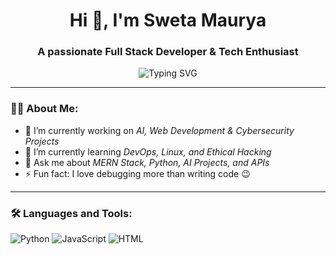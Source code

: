 <h1 align="center">Hi 👋, I'm Sweta Maurya</h1>
<h3 align="center">A passionate Full Stack Developer & Tech Enthusiast</h3>

<p align="center">
  <img src="https://readme-typing-svg.herokuapp.com?font=Fira+Code&duration=3000&pause=1000&color=00ADB5&center=true&vCenter=true&width=435&lines=Code.+Debug.+Repeat.;Learning+%F0%9F%94%8A+%7C+Building+%F0%9F%9A%80+%7C+Improving+%F0%9F%92%AA" alt="Typing SVG" />
</p>

---

### 👩‍💻 About Me:
- 🔭 I’m currently working on *AI, Web Development & Cybersecurity Projects*
- 🌱 I’m currently learning *DevOps, Linux, and Ethical Hacking*
- 💬 Ask me about *MERN Stack, Python, AI Projects, and APIs*
- ⚡ Fun fact: I love debugging more than writing code 😉

---

### 🛠 Languages and Tools:

<p align="left">
  <img src="https://img.icons8.com/color/48/000000/python.png" alt="Python"/>
  <img src="https://img.icons8.com/color/48/000000/javascript.png" alt="JavaScript"/>
  <img src="https://img.icons8.com/color/48/000000/html-5.png" alt="HTML"/>
  <img src="https://img.icons8.com/color/48/000000/css3.png 
